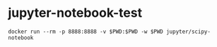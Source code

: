 # jupyter-notebook-test


```
docker run --rm -p 8888:8888 -v $PWD:$PWD -w $PWD jupyter/scipy-notebook
```